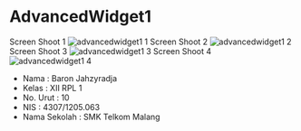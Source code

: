 # AdvancedWidget1

Screen Shoot 1
![advancedwidget1 1](https://cloud.githubusercontent.com/assets/22133450/18706688/2f8889fc-801d-11e6-873d-a21614f423ed.jpg)
Screen Shoot 2
![advancedwidget1 2](https://cloud.githubusercontent.com/assets/22133450/18706689/3018a186-801d-11e6-8360-c4c25b114da3.jpg)
Screen Shoot 3
![advancedwidget1 3](https://cloud.githubusercontent.com/assets/22133450/18706686/2f54f7cc-801d-11e6-9123-d0d77afecd5f.jpg)
Screen Shoot 4
![advancedwidget1 4](https://cloud.githubusercontent.com/assets/22133450/18706687/2f82c774-801d-11e6-8a6c-53762fe79427.jpg)

- Nama : Baron Jahzyradja
- Kelas : XII RPL 1
- No. Urut : 10
- NIS : 4307/1205.063
- Nama Sekolah : SMK Telkom Malang
